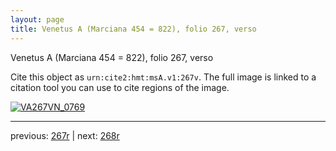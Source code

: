 ```yaml
---
layout: page
title: Venetus A (Marciana 454 = 822), folio 267, verso
---
```


Venetus A (Marciana 454 = 822), folio 267, verso

Cite this object as `urn:cite2:hmt:msA.v1:267v`.  The full image is linked to a citation tool you can use to cite regions of the image.

[![VA267VN_0769](http://www.homermultitext.org/iipsrv?IIIF=/project/homer/pyramidal/deepzoom/hmt/vaimg/2017a/VA267VN_0769.tif/full/800,/0/default.jpg)](http://www.homermultitext.org/ict2/?urn=urn:cite2:hmt:vaimg.2017a:VA267VN_0769) 

---

previous:  [267r](../267r/) | next: [268r](../268r/)